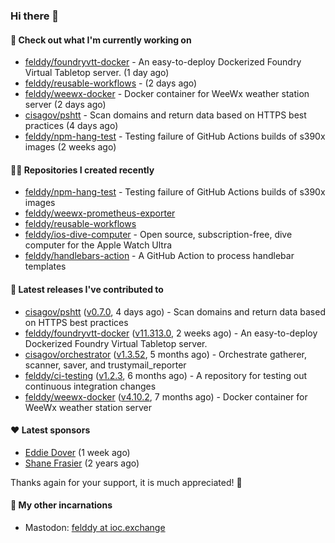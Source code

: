 ### Hi there 👋

#### 👷 Check out what I'm currently working on

- [felddy/foundryvtt-docker](https://github.com/felddy/foundryvtt-docker) - An easy-to-deploy Dockerized Foundry Virtual Tabletop server. (1 day ago)
- [felddy/reusable-workflows](https://github.com/felddy/reusable-workflows) -  (2 days ago)
- [felddy/weewx-docker](https://github.com/felddy/weewx-docker) - Docker container for WeeWx weather station server (2 days ago)
- [cisagov/pshtt](https://github.com/cisagov/pshtt) - Scan domains and return data based on HTTPS best practices (4 days ago)
- [felddy/npm-hang-test](https://github.com/felddy/npm-hang-test) - Testing failure of GitHub Actions builds of s390x images (2 weeks ago)

#### 👨‍💻 Repositories I created recently

- [felddy/npm-hang-test](https://github.com/felddy/npm-hang-test) - Testing failure of GitHub Actions builds of s390x images
- [felddy/weewx-prometheus-exporter](https://github.com/felddy/weewx-prometheus-exporter)
- [felddy/reusable-workflows](https://github.com/felddy/reusable-workflows)
- [felddy/ios-dive-computer](https://github.com/felddy/ios-dive-computer) - Open source, subscription-free, dive computer for the Apple Watch Ultra
- [felddy/handlebars-action](https://github.com/felddy/handlebars-action) - A GitHub Action to process handlebar templates

#### 🚀 Latest releases I've contributed to

- [cisagov/pshtt](https://github.com/cisagov/pshtt) ([v0.7.0](https://github.com/cisagov/pshtt/releases/tag/v0.7.0), 4 days ago) - Scan domains and return data based on HTTPS best practices
- [felddy/foundryvtt-docker](https://github.com/felddy/foundryvtt-docker) ([v11.313.0](https://github.com/felddy/foundryvtt-docker/releases/tag/v11.313.0), 2 weeks ago) - An easy-to-deploy Dockerized Foundry Virtual Tabletop server.
- [cisagov/orchestrator](https://github.com/cisagov/orchestrator) ([v1.3.52](https://github.com/cisagov/orchestrator/releases/tag/v1.3.52), 5 months ago) - Orchestrate gatherer, scanner, saver, and trustymail_reporter
- [felddy/ci-testing](https://github.com/felddy/ci-testing) ([v1.2.3](https://github.com/felddy/ci-testing/releases/tag/v1.2.3), 6 months ago) - A repository for testing out continuous integration changes
- [felddy/weewx-docker](https://github.com/felddy/weewx-docker) ([v4.10.2](https://github.com/felddy/weewx-docker/releases/tag/v4.10.2), 7 months ago) - Docker container for WeeWx weather station server

#### ❤️ Latest sponsors
- [Eddie Dover](https://github.com/EddieDover) (1 week ago)
- [Shane Frasier](https://github.com/jsf9k) (2 years ago)

Thanks again for your support, it is much appreciated! 🙏

#### 🐋 My other incarnations
- Mastodon: <a rel="me" href="https://ioc.exchange/@felddy">felddy at ioc.exchange</a>
